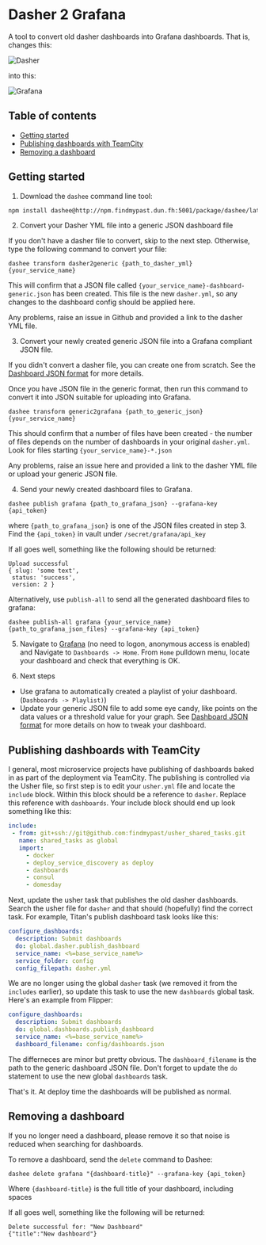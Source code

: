 # Dasher 2 Grafana

A tool to convert old dasher dashboards into Grafana dashboards. That is, changes this:

![](./images/dasher.png "Dasher")

into this:

![](./images/grafana.png "Grafana")

## Table of contents

* [Getting started](#getting-started)
* [Publishing dashboards with TeamCity](#publishing-dashboards-with-teamcity)
* [Removing a dashboard](#removing-a-dashboard)

## Getting started

1. Download the `dashee` command line tool:

 ```sh
 npm install dashee@http://npm.findmypast.dun.fh:5001/package/dashee/latest -g
 ```

2. Convert your Dasher YML file into a generic JSON dashboard file

 If you don't have a dasher file to convert, skip to the next step. Otherwise, type the following command to convert your file:

 ```
 dashee transform dasher2generic {path_to_dasher_yml} {your_service_name}
 ```

 This will confirm that a JSON file called `{your_service_name}-dashboard-generic.json` has been created. This file is the new `dasher.yml`, so any changes to the dashboard config should be applied here.

 Any problems, raise an issue in Github and provided a link to the dasher YML file.

3. Convert your newly created generic JSON file into a Grafana compliant JSON file.

 If you didn't convert a dasher file, you can create one from scratch. See the [Dashboard JSON format](./dashboard.md) for more details.

 Once you have JSON file in the generic format, then run this command to convert it into JSON suitable for uploading into Grafana.

 ```
 dashee transform generic2grafana {path_to_generic_json} {your_service_name}
 ```
 This should confirm that a number of files have been created - the number of files depends on the number of dashboards in your original `dasher.yml`. Look for files starting `{your_service_name}-*.json`

 Any problems, raise an issue here and provided a link to the dasher YML file or upload your generic JSON file.

4. Send your newly created dashboard files to Grafana.
 ```
 dashee publish grafana {path_to_grafana_json} --grafana-key {api_token}
 ```
 where `{path_to_grafana_json}` is one of the JSON files created in step 3. Find the `{api_token}` in vault under `/secret/grafana/api_key`

 If all goes well, something like the following should be returned:

 ```
 Upload successful
{ slug: 'some text',
  status: 'success',
  version: 2 }
 ```

 Alternatively, use `publish-all` to send all the generated dashboard files to grafana:

 ```
 dashee publish-all grafana {your_service_name} {path_to_grafana_json_files} --grafana-key {api_token}
 ```

5. Navigate to [Grafana](http://grafana.dun.fh:3000) (no need to logon, anonymous access is enabled) and Navigate to `Dashboards -> Home`. From `Home` pulldown menu, locate your dashboard and check that everything is OK.

6. Next steps
 * Use grafana to automatically created a playlist of yoiur dashboard. (`Dashboards -> Playlist)`)
 * Update your generic JSON file to add some eye candy, like points on the data values or a threshold value for your graph. See [Dashboard JSON format](./dashboard.md) for more details on how to tweak your dashboard.

 ## Publishing dashboards with TeamCity

 I general, most microservice projects have publishing of dashboards baked in as part of the deployment via TeamCity. The publishing is controlled via the Usher file, so first step is to edit your `usher.yml` file and locate the `include` block. Within this block should be a reference to `dasher`. Replace this reference with `dashboards`. Your include block should end up look something like this:

 ```yaml
 include:
  - from: git+ssh://git@github.com:findmypast/usher_shared_tasks.git
    name: shared_tasks as global
    import:
      - docker
      - deploy_service_discovery as deploy
      - dashboards
      - consul
      - domesday
```

Next, update the usher task that publishes the old dasher dashboards. Search the usher file for `dasher` and that should (hopefully) find the correct task. For example, Titan's publish dashboard task looks like this:

```yaml
configure_dashboards:
  description: Submit dashboards
  do: global.dasher.publish_dashboard
  service_name: <%=base_service_name%>
  service_folder: config
  config_filepath: dasher.yml
```

We are no longer using the global `dasher` task (we removed it from the `includes` earlier), so update this task to use the new `dashboards` global task. Here's an example from Flipper:

```yaml
configure_dashboards:
  description: Submit dashboards
  do: global.dashboards.publish_dashboard
  service_name: <%=base_service_name%>
  dashboard_filename: config/dashboards.json
```

The differneces are minor but pretty obvious. The `dashboard_filename` is the path to the generic dashboard JSON file. Don't forget to update the `do` statement to use the new global `dashboards` task.

That's it. At deploy time the dashboards will be published as normal.

## Removing a dashboard

If you no longer need a dashboard, please remove it so that noise is reduced when searching for dashboards.

To remove a dashboard, send the `delete` command to Dashee:

```
dashee delete grafana "{dashboard-title}" --grafana-key {api_token}
```

Where `{dashboard-title}` is the full title of your dashboard, including spaces

If all goes well, something like the following will be returned:

```
Delete successful for: "New Dashboard"
{"title":"New dashboard"}
```
